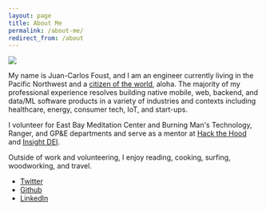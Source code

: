 ```yaml
---
layout: page
title: About Me
permalink: /about-me/
redirect_from: /about
---
```


<img src="https://f001.backblazeb2.com/file/fototropik/albums/ruston/ruston-3.jpg">

My name is Juan-Carlos Foust, and I am an engineer currently living in the Pacific Northwest and a [citizen of the world], aloha. The majority of my professional experience resolves building native mobile, web, backend, and data/ML software products in a variety of industries and contexts including healthcare, energy, consumer tech, IoT, and start-ups.

I volunteer for East Bay Meditation Center and Burning Man's Technology, Ranger, and GP&E departments and serve as a mentor at [Hack the Hood] and [Insight DEI].

Outside of work and volunteering, I enjoy reading, cooking, surfing, woodworking, and travel.

- [Twitter](https://twitter.com/kharmabum)
- [Github](https://github.com/kharmabum)
- [LinkedIn](https://www.linkedin.com/in/foustjc/)

[Hack the Hood]: https://www.hackthehood.org
[Insight DEI]: https://insightfellows.com/scholarships
[citizen of the world]: http://fototropik.com/quotes/#:~:text=If%20thought%20is%20something%20we%20share%2C%20then%20so%20is%20reason
